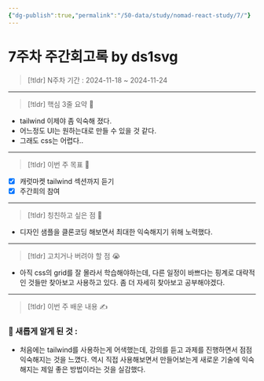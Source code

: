 ```yaml
---
{"dg-publish":true,"permalink":"/50-data/study/nomad-react-study/7/"}
---
```


# 7주차 주간회고록 by ds1svg

> [!tldr] N주차
> 기간 : 2024-11-18 ~ 2024-11-24

---

> [!tldr]  핵심 3줄 요약 💖
- tailwind 이제야 좀 익숙해 졌다.
- 어느정도 UI는 원하는대로 만들 수 있을 것 같다.
- 그래도 css는 어렵다..

---

> [!tldr]  이번 주 목표 🎯
- [x] 캐럿마켓 tailwind 섹션까지 듣기 
- [x] 주간희의 참여

---

> [!tldr] 칭친하고 싶은 점 👏
- 디자인 샘플을 클론코딩 해보면서 최대한 익숙해지기 위해 노력했다. 

---

> [!tldr] 고치거나 버려야 할 점 😭
- 아직 css의 grid를 잘 몰라서 학습해야하는데, 다른 일정이 바쁘다는 핑계로 대략적인 것들만 찾아보고 사용하고 있다. 좀 더 자세히 찾아보고 공부해야겠다.

---

> [!tldr]  이번 주 배운 내용 ✍️

### 🤩 새롭게 알게 된 것 :
- 처음에는 tailwind를 사용하는게 어색했는데, 강의를 듣고 과제를 진행하면서 점점 익숙해지는 것을 느꼈다. 역시 직접 사용해보면서 만들어보는게 새로운 기술에 익숙해지는 제일 좋은 방법이라는 것을 실감했다.

